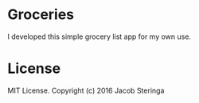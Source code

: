 # Groceries

I developed this simple grocery list app for my own use.

# License

MIT License. Copyright (c) 2016 Jacob Steringa

